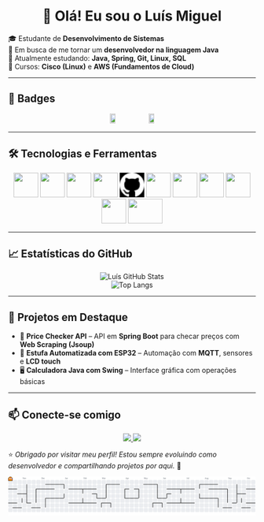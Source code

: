 <h1 align="center">👋 Olá! Eu sou o Luís Miguel</h1>

🎓 Estudante de **Desenvolvimento de Sistemas**  
🚀 Em busca de me tornar um **desenvolvedor na linguagem Java**  
🌱 Atualmente estudando: **Java, Spring, Git, Linux, SQL**  
🔧 Cursos: **Cisco (Linux)** e **AWS (Fundamentos de Cloud)**  

---

## 🏅 Badges

<p align="center">
  <a href="https://www.credly.com/badges/3776283f-b282-4aa5-91e5-1731bda66323/public_url" target="blank" style="text-decoration: none;">
  <img width="15%" height="15%" src="https://images.credly.com/size/340x340/images/73e4a58b-a8ef-41a3-a7db-9183dd269882/image.png"/>
</a>
<a href="https://www.credly.com/badges/81186be0-e6b2-4721-8e57-17c8f3ac1620/public_url" target="blank" style="text-decoration: none;">
  <img width="15%" height="15%" src="https://images.credly.com/size/340x340/images/119182cf-ca68-495a-a415-bff62dfdcc7e/image.png"/>
</a>


---

## 🛠️ Tecnologias e Ferramentas

<div align="center">

<p align="center">
  <!-- Java -->
  <img src="https://cdn.jsdelivr.net/gh/devicons/devicon/icons/java/java-original.svg" width="50" height="50"/>
  <!-- Spring -->
  <img src="https://cdn.jsdelivr.net/gh/devicons/devicon/icons/spring/spring-original.svg" width="50" height="50"/>
  <!-- Linux -->
  <img src="https://cdn.jsdelivr.net/gh/devicons/devicon/icons/linux/linux-original.svg" width="50" height="50"/>
  <!-- Git -->
  <img src="https://cdn.jsdelivr.net/gh/devicons/devicon/icons/git/git-original.svg" width="50" height="50"/>
  <!-- GitHub (branco para fundo escuro) -->
  <img src="https://raw.githubusercontent.com/primer/octicons/main/icons/mark-github-16.svg" width="50" height="50" style="filter: invert(1);"/>
  <!-- SQLite -->
  <img src="https://cdn.jsdelivr.net/gh/devicons/devicon/icons/sqlite/sqlite-original.svg" width="50" height="50"/>
  <!-- C++ -->
  <img src="https://cdn.jsdelivr.net/gh/devicons/devicon/icons/cplusplus/cplusplus-original.svg" width="50" height="50"/>
  <!-- HTML5 -->
  <img src="https://cdn.jsdelivr.net/gh/devicons/devicon/icons/html5/html5-original.svg" width="50" height="50"/>
  <!-- CSS3 -->
  <img src="https://cdn.jsdelivr.net/gh/devicons/devicon/icons/css3/css3-original.svg" width="50" height="50"/>
  <!-- JavaScript -->
  <img src="https://cdn.jsdelivr.net/gh/devicons/devicon/icons/javascript/javascript-original.svg" width="50" height="50"/>
  <!-- AWS (logo oficial, garantido) -->
  <img src="https://upload.wikimedia.org/wikipedia/commons/9/93/Amazon_Web_Services_Logo.svg" width="70" height="50"/>
</p>

</div>

---

## 📈 Estatísticas do GitHub

<div align="center">

![Luís GitHub Stats](https://github-readme-stats.vercel.app/api?username=Luis9768&show_icons=true&theme=transparent)  
![Top Langs](https://github-readme-stats.vercel.app/api/top-langs/?username=Luis9768&layout=compact&theme=transparent)

</div>

---

## 💼 Projetos em Destaque

- 🔎 **Price Checker API** – API em **Spring Boot** para checar preços com **Web Scraping (Jsoup)**  
- 🌿 **Estufa Automatizada com ESP32** – Automação com **MQTT**, sensores e **LCD touch**  
- 🖥️ **Calculadora Java com Swing** – Interface gráfica com operações básicas  

---

## 📫 Conecte-se comigo

<div align="center">

<a href="https://www.linkedin.com/in/lu%C3%ADs-miguel-pereira-lima-348141249/" target="_blank">
<img src="https://img.shields.io/badge/LinkedIn-0077B5?style=for-the-badge&logo=linkedin&logoColor=white" />
</a>  
<a href="https://github.com/Luis9768" target="_blank">
<img src="https://img.shields.io/badge/GitHub-181717?style=for-the-badge&logo=github&logoColor=white" />
</a>

</div>

⭐ *Obrigado por visitar meu perfil! Estou sempre evoluindo como desenvolvedor e compartilhando projetos por aqui.* 🚀
<p align="center">
  <picture>
    <source media="(prefers-color-scheme: dark)" srcset="https://raw.githubusercontent.com/Luis9768/Luis9768/output/pacman-contribution-graph-dark.svg">
    <source media="(prefers-color-scheme: light)" srcset="https://raw.githubusercontent.com/Luis9768/Luis9768/output/pacman-contribution-graph.svg">
    <img alt="Pac-Man contribution graph" src="https://raw.githubusercontent.com/Luis9768/Luis9768/output/pacman-contribution-graph.svg">
  </picture>
</p>
